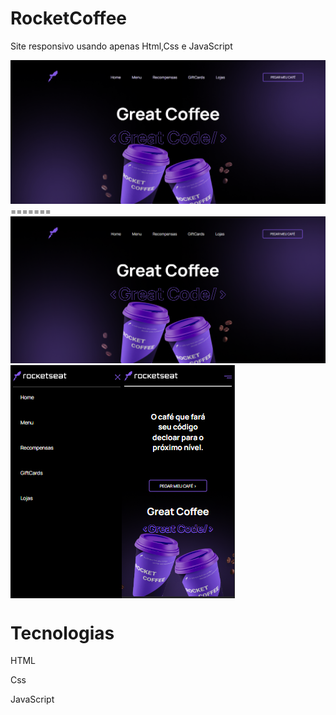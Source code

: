 # RocketCoffee

 Site responsivo usando apenas Html,Css e JavaScript
 
<img src="./imgs/Animação.gif" />
=======
<img src='./imgs/img1.png' alt='./img1.png' />
<div style="display:flex";>
<img src='./imgs/img2.png' alt='./img2.png' />
<img src='./imgs/img3.png' alt='./img3.png' />
</div>
<h1>Tecnologias</h1>
<p>HTML</p>
<p>Css</p>
<p>JavaScript</p>


